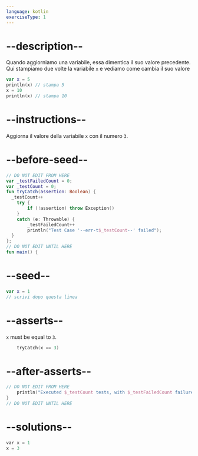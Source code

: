 ```yaml
---
language: kotlin
exerciseType: 1
---
```


# --description--

Quando aggiorniamo una variabile, essa dimentica il suo valore precedente.
Qui stampiamo due volte la variabile `x` e vediamo come cambia il suo valore
```kotlin
var x = 5
println(x) // stampa 5
x = 10
println(x) // stampa 10
```

# --instructions--

Aggiorna il valore della variabile `x` con il numero `3`.

# --before-seed--

```kotlin
// DO NOT EDIT FROM HERE
var _testFailedCount = 0;
var _testCount = 0;
fun tryCatch(assertion: Boolean) {
  _testCount++
    try { 
        if (!assertion) throw Exception()
    }
    catch (e: Throwable) {
        _testFailedCount++
        println("Test Case '--err-t$_testCount--' failed");
  }
};
// DO NOT EDIT UNTIL HERE
fun main() {
```

# --seed--

```kotlin
var x = 1
// scrivi dopo questa linea

```

# --asserts--

`x` must be equal to `3`.

```c
    tryCatch(x == 3)
```

# --after-asserts--

```kotlin
// DO NOT EDIT FROM HERE 
    println("Executed $_testCount tests, with $_testFailedCount failures");
}
// DO NOT EDIT UNTIL HERE
```

# --solutions--

```c
var x = 1
x = 3
```

